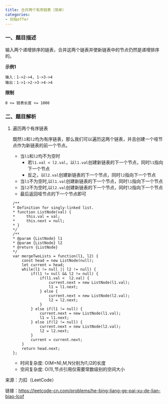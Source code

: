 ```yaml
---
title: 合并两个有序链表（简单）
categories:
- 剑指offer
---
```


### 一、题目描述

输入两个递增排序的链表，合并这两个链表并使新链表中的节点仍然是递增排序的。

**示例1**

```
输入：1->2->4, 1->3->4
输出：1->1->2->3->4->4
```

**限制**

```
0 <= 链表长度 <= 1000
```

### 二、题目解析

1. 遍历两个有序链表

    既然`l1`和`l2`均为有序链表，那么我们可以遍历这两个链表，并且创建一个哑节点作为新链表的前一个节点。

    - 当`l1`和`l2`均不为空时
        - 若`l1.val < l2.val`，以`l1.val`创建新链表的下一个节点，同时`l1`指向下一个节点
        - 反之，以`l2.val`创建新链表的下一个节点，同时`l2`指向下一个节点
    - 当`l1`不为空时,以`l1.val`创建新链表的下一个节点，同时`l1`指向下一个节点
    - 当`l2`不为空时,以`l2.val`创建新链表的下一个节点，同时`l2`指向下一个节点
    - 最后返回哑节点的下一个节点即可

    ```
    /**
    * Definition for singly-linked list.
    * function ListNode(val) {
    *     this.val = val;
    *     this.next = null;
    * }
    */
    /**
    * @param {ListNode} l1
    * @param {ListNode} l2
    * @return {ListNode}
    */
    var mergeTwoLists = function(l1, l2) {
        const head = new ListNode(null);
        let current = head;
        while(l1 != null || l2 != null) {
            if(l1 != null && l2 != null) {
                if(l1.val <  l2.val) {
                    current.next = new ListNode(l1.val);
                    l1 = l1.next;
                } else {
                    current.next = new ListNode(l2.val);
                    l2 = l2.next;
                }
            } else if(l1 != null) {
                current.next = new ListNode(l1.val);
                l1 = l1.next;
            } else if(l2 != null) {
                current.next = new ListNode(l2.val);
                l2 = l2.next;
            }
            current = current.next;
        }
        return head.next;
    };
    ```

    - 时间复杂度: O(M+N),M,N分别为l1,l2的长度
    - 空间复杂度: O(1),节点引用仅需要常数级别的空间大小

来源：力扣（LeetCode）

链接：https://leetcode-cn.com/problems/he-bing-liang-ge-pai-xu-de-lian-biao-lcof
